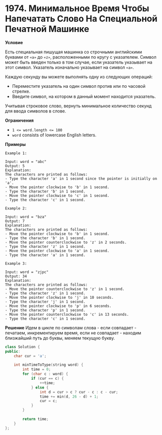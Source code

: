 # 1974. Минимальное Время Чтобы Напечатать Слово На Специальной Печатной Машинке

**Условие**

Есть специальная пишущая машинка со строчными английскими буквами от `«а»` до `«z»`, расположенными по кругу с указателем. Символ может быть введен только в том случае, если указатель указывает на этот символ. Указатель изначально указывает на символ `«а»`.

Каждую секунду вы можете выполнять одну из следующих операций:

- Переместите указатель на один символ против или по часовой стрелке.
- Введите символ, на котором в данный момент находится указатель.

Учитывая строковое слово, вернуть минимальное количество секунд для ввода символов в слове.

**Ограничения**
- `1 <= word.length <= 100`
- `word` consists of lowercase English letters.


**Примеры**
```
Example 1:

Input: word = "abc"
Output: 5
Explanation: 
The characters are printed as follows:
- Type the character 'a' in 1 second since the pointer is initially on 'a'.
- Move the pointer clockwise to 'b' in 1 second.
- Type the character 'b' in 1 second.
- Move the pointer clockwise to 'c' in 1 second.
- Type the character 'c' in 1 second.

Example 2:

Input: word = "bza"
Output: 7
Explanation:
The characters are printed as follows:
- Move the pointer clockwise to 'b' in 1 second.
- Type the character 'b' in 1 second.
- Move the pointer counterclockwise to 'z' in 2 seconds.
- Type the character 'z' in 1 second.
- Move the pointer clockwise to 'a' in 1 second.
- Type the character 'a' in 1 second.

Example 3:

Input: word = "zjpc"
Output: 34
Explanation:
The characters are printed as follows:
- Move the pointer counterclockwise to 'z' in 1 second.
- Type the character 'z' in 1 second.
- Move the pointer clockwise to 'j' in 10 seconds.
- Type the character 'j' in 1 second.
- Move the pointer clockwise to 'p' in 6 seconds.
- Type the character 'p' in 1 second.
- Move the pointer counterclockwise to 'c' in 13 seconds.
- Type the character 'c' in 1 second.
```


**Решение**
Идем в цикле по символам слова - если совпадает - печатаем, инкрементируем время, если не совпадает - находим близжайший путь до буквы, меняем текущую букву.

```C++
class Solution {
public:
    char cur = 'a'; 
    
    int minTimeToType(string word) {
        int time = 0;
        for (char c : word) {
            if (cur == c) {
                ++time;
            } else {
                int d = cur > c ? cur - c : c - cur;
                time += min(d, 26 - d) + 1;
                cur = c;
            }
        }
        
        return time;
    }
};
```






 


 


